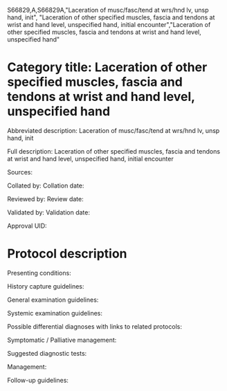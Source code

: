 S66829,A,S66829A,"Laceration of musc/fasc/tend at wrs/hnd lv, unsp hand, init", "Laceration of other specified muscles, fascia and tendons at wrist and hand level, unspecified hand, initial encounter","Laceration of other specified muscles, fascia and tendons at wrist and hand level, unspecified hand"
# Category title: Laceration of other specified muscles, fascia and tendons at wrist and hand level, unspecified hand

Abbreviated description: Laceration of musc/fasc/tend at wrs/hnd lv, unsp hand, init

Full description: Laceration of other specified muscles, fascia and tendons at wrist and hand level, unspecified hand, initial encounter

Sources:

Collated by:
Collation date:

Reviewed by:
Review date:

Validated by:
Validation date:

Approval UID:

# Protocol description

Presenting conditions:

History capture guidelines:

General examination guidelines:

Systemic examination guidelines:

Possible differential diagnoses with links to related protocols:

Symptomatic / Palliative management:

Suggested diagnostic tests:

Management:

Follow-up guidelines:
